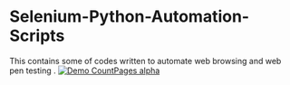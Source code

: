 # Selenium-Python-Automation-Scripts
This contains some of codes written to automate web browsing and web pen testing .
[![Demo CountPages alpha](https://share.gifyoutube.com/KzB6Gb.gif)](https://www.youtube.com/watch?v=EXbc2eGJzEs)
